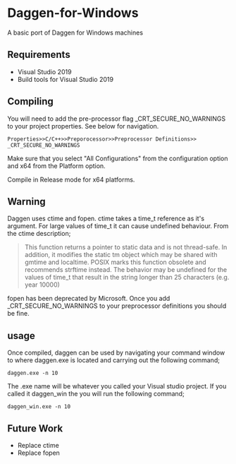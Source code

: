 # Daggen-for-Windows
A basic port of Daggen for Windows machines

## Requirements

- Visual Studio 2019
- Build tools for Visual Studio 2019

## Compiling

You will need to add the pre-processor flag _CRT_SECURE_NO_WARNINGS to your project properties. See below for navigation.

`Properties>>C/C++>>Preporocessor>>Preprocessor Definitions>> _CRT_SECURE_NO_WARNINGS`

Make sure that you select "All Configurations" from the configuration option and x64 from the Platform option.

Compile in Release mode for x64 platforms.

## Warning

Daggen uses ctime and fopen. ctime takes a time_t reference as it's argument. For large values of time_t it can cause undefined behaviour. From the ctime description;

> This function returns a pointer to static data and is not thread-safe. In addition, it modifies the static tm object which may be shared with gmtime and localtime. POSIX marks this function obsolete and recommends strftime instead. The behavior may be undefined for the values of time_t that result in the string longer than 25 characters (e.g. year 10000)

fopen has been deprecated by Microsoft. Once you add _CRT_SECURE_NO_WARNINGS to your preprocessor definitions you should be fine.

## usage

Once compiled, daggen can be used by navigating your command window to where daggen.exe is located and carrying out the following command;

`daggen.exe -n 10 `
 
 The .exe name will be whatever you called your Visual studio project. If you called it daggen_win the you will run the following command;
 
 `daggen_win.exe -n 10 `
 
## Future Work

 - Replace ctime
 - Replace fopen

